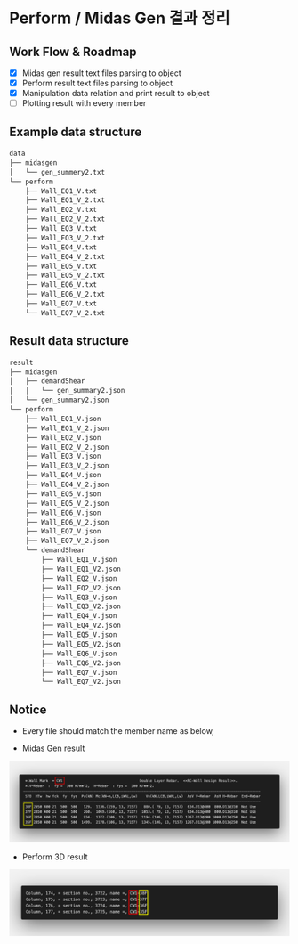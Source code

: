 # Perform / Midas Gen 결과 정리

## Work Flow & Roadmap

- [x] Midas gen result text files parsing to object
- [x] Perform result text files parsing to object
- [x] Manipulation data relation and print result to object
- [ ] Plotting result with every member

## Example data structure

```bash
data
├── midasgen
│   └── gen_summery2.txt
└── perform
    ├── Wall_EQ1_V.txt
    ├── Wall_EQ1_V_2.txt
    ├── Wall_EQ2_V.txt
    ├── Wall_EQ2_V_2.txt
    ├── Wall_EQ3_V.txt
    ├── Wall_EQ3_V_2.txt
    ├── Wall_EQ4_V.txt
    ├── Wall_EQ4_V_2.txt
    ├── Wall_EQ5_V.txt
    ├── Wall_EQ5_V_2.txt
    ├── Wall_EQ6_V.txt
    ├── Wall_EQ6_V_2.txt
    ├── Wall_EQ7_V.txt
    └── Wall_EQ7_V_2.txt
```

## Result data structure

```bash
result
├── midasgen
│   ├── demandShear
│   │   └── gen_summary2.json
│   └── gen_summary2.json
└── perform
    ├── Wall_EQ1_V.json
    ├── Wall_EQ1_V_2.json
    ├── Wall_EQ2_V.json
    ├── Wall_EQ2_V_2.json
    ├── Wall_EQ3_V.json
    ├── Wall_EQ3_V_2.json
    ├── Wall_EQ4_V.json
    ├── Wall_EQ4_V_2.json
    ├── Wall_EQ5_V.json
    ├── Wall_EQ5_V_2.json
    ├── Wall_EQ6_V.json
    ├── Wall_EQ6_V_2.json
    ├── Wall_EQ7_V.json
    ├── Wall_EQ7_V_2.json
    └── demandShear
        ├── Wall_EQ1_V.json
        ├── Wall_EQ1_V2.json
        ├── Wall_EQ2_V.json
        ├── Wall_EQ2_V2.json
        ├── Wall_EQ3_V.json
        ├── Wall_EQ3_V2.json
        ├── Wall_EQ4_V.json
        ├── Wall_EQ4_V2.json
        ├── Wall_EQ5_V.json
        ├── Wall_EQ5_V2.json
        ├── Wall_EQ6_V.json
        ├── Wall_EQ6_V2.json
        ├── Wall_EQ7_V.json
        └── Wall_EQ7_V2.json
```

## Notice

- Every file should match the member name as below,

- Midas Gen result

![gen-data](doc/gen-data.png)

- Perform 3D result

![perform-data](doc/perform-data.png)
